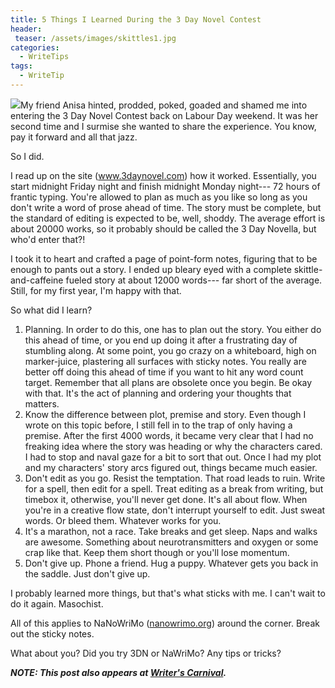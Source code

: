 ```yaml
---
title: 5 Things I Learned During the 3 Day Novel Contest
header:
 teaser: /assets/images/skittles1.jpg
categories:
  - WriteTips
tags:
  - WriteTip
---
```

<img src="https://douglangille.github.io/assets/images/skittles1.jpg">My friend Anisa hinted, prodded, poked, goaded and shamed me into entering the 3 Day Novel Contest back on Labour Day weekend. It was her second time and I surmise she wanted to share the experience. You know, pay it forward and all that jazz.

So I did.

I read up on the site (<a href="http://www.3daynovel.com">www.3daynovel.com</a>) how it worked. Essentially, you start midnight Friday night and finish midnight Monday night--- 72 hours of frantic typing. You're allowed to plan as much as you like so long as you don't write a word of prose ahead of time. The story must be complete, but the standard of editing is expected to be, well, shoddy. The average effort is about 20000 works, so it probably should be called the 3 Day Novella, but who'd enter that?!

I took it to heart and crafted a page of point-form notes, figuring that to be enough to pants out a story. I ended up bleary eyed with a complete skittle-and-caffeine fueled story at about 12000 words--- far short of the average. Still, for my first year, I'm happy with that.

So what did I learn?

<ol>
  <li>Planning. In order to do this, one has to plan out the story. You either do this ahead of time, or you end up doing it after a frustrating day of stumbling along. At some point, you go crazy on a whiteboard, high on marker-juice, plastering all surfaces with sticky notes. You really are better off doing this ahead of time if you want to hit any word count target. Remember that all plans are obsolete once you begin. Be okay with that. It's the act of planning and ordering your thoughts that matters.</li>
  <li>Know the difference between plot, premise and story. Even though I wrote on this topic before, I still fell in to the trap of only having a premise. After the first 4000 words, it became very clear that I had no freaking idea where the story was heading or why the characters cared. I had to stop and naval gaze for a bit to sort that out. Once I had my plot and my characters' story arcs figured out, things became much easier.</li>
  <li>Don't edit as you go. Resist the temptation. That road leads to ruin. Write for a spell, then edit for a spell. Treat editing as a break from writing, but timebox it, otherwise, you'll never get done. It's all about flow. When you're in a creative flow state, don't interrupt yourself to edit. Just sweat words. Or bleed them. Whatever works for you.</li>
  <li>It's a marathon, not a race. Take breaks and get sleep. Naps and walks are awesome. Something about neurotransmitters and oxygen or some crap like that. Keep them short though or you'll lose momentum.</li>
  <li>Don't give up. Phone a friend. Hug a puppy. Whatever gets you back in the saddle. Just don't give up.</li>
</ol>

I probably learned more things, but that's what sticks with me. I can't wait to do it again. Masochist.

All of this applies to NaNoWriMo (<a href="http://nanowrimo.org">nanowrimo.org</a>) around the corner. Break out the sticky notes.

What about you? Did you try 3DN or NaWriMo? Any tips or tricks?

***NOTE: This post also appears at <a href="http://wcwritingtips.wordpress.com/2014/09/20/5-things-i-learned-during-the-3-day-novel-contest">Writer's Carnival</a>.***